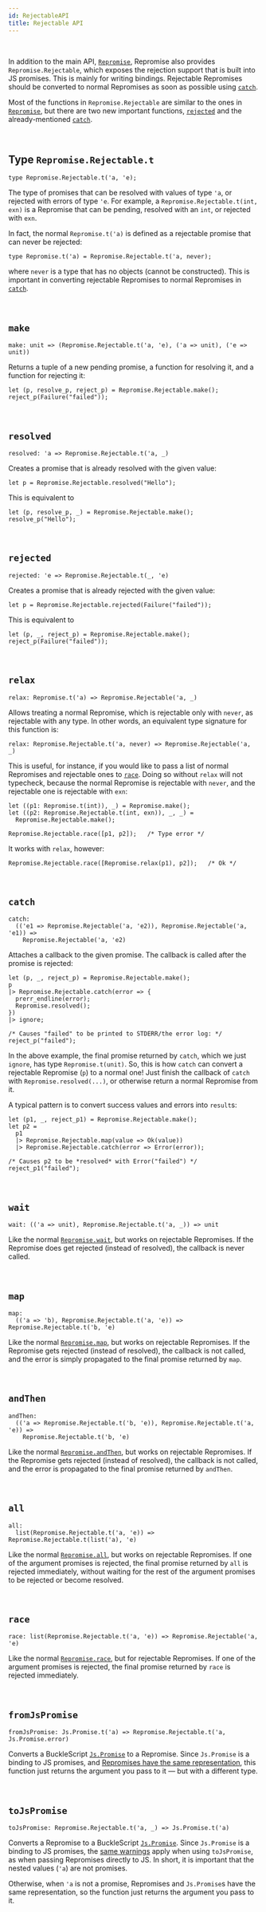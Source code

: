 ```yaml
---
id: RejectableAPI
title: Rejectable API
---
```


<br/>

In addition to the main API, [`Repromise`](API), Repromise also provides `Repromise.Rejectable`, which exposes the rejection support that is built into JS promises. This is mainly for writing bindings. Rejectable Repromises should be converted to normal Repromises as soon as possible using [`catch`](#catch).

Most of the functions in `Repromise.Rejectable` are similar to the ones in [`Repromise`](API), but there are two new important functions, [`rejected`](#rejected) and the already-mentioned [`catch`](#catch).

<br/>

## Type `Repromise.Rejectable.t`

```reason
type Repromise.Rejectable.t('a, 'e);
```

The type of promises that can be resolved with values of type `'a`, or rejected with errors of type `'e`. For example, a `Repromise.Rejectable.t(int, exn)` is a Repromise that can be pending, resolved with an `int`, or rejected with `exn`.

In fact, the normal `Repromise.t('a)` is defined as a rejectable promise that can never be rejected:

```reason
type Repromise.t('a) = Repromise.Rejectable.t('a, never);
```

where `never` is a type that has no objects (cannot be constructed). This is important in converting rejectable Repromises to normal Repromises in [`catch`](#catch).

<br/>

## `make`

```reason
make: unit => (Repromise.Rejectable.t('a, 'e), ('a => unit), ('e => unit))
```

Returns a tuple of a new pending promise, a function for resolving it, and a function for rejecting it:

```reason
let (p, resolve_p, reject_p) = Repromise.Rejectable.make();
reject_p(Failure("failed"));
```

<br/>

## `resolved`

```reason
resolved: 'a => Repromise.Rejectable.t('a, _)
```

Creates a promise that is already resolved with the given value:

```reason
let p = Repromise.Rejectable.resolved("Hello");
```

This is equivalent to

```reason
let (p, resolve_p, _) = Repromise.Rejectable.make();
resolve_p("Hello");
```

<br/>

## `rejected`

```reason
rejected: 'e => Repromise.Rejectable.t(_, 'e)
```

Creates a promise that is already rejected with the given value:

```reason
let p = Repromise.Rejectable.rejected(Failure("failed"));
```

This is equivalent to

```reason
let (p, _, reject_p) = Repromise.Rejectable.make();
reject_p(Failure("failed"));
```

<br/>

## `relax`

```reason
relax: Repromise.t('a) => Repromise.Rejectable('a, _)
```

Allows treating a normal Repromise, which is rejectable only with `never`, as rejectable with any type. In other words, an equivalent type signature for this function is:

```reason
relax: Repromise.Rejectable.t('a, never) => Repromise.Rejectable('a, _)
```

This is useful, for instance, if you would like to pass a list of normal Repromises and rejectable ones to [`race`](#race). Doing so without `relax` will not typecheck, because the normal Repromise is rejectable with `never`, and the rejectable one is rejectable with `exn`:

```reason
let ((p1: Repromise.t(int)), _) = Repromise.make();
let ((p2: Repromise.Rejectable.t(int, exn)), _, _) =
  Repromise.Rejectable.make();

Repromise.Rejectable.race([p1, p2]);   /* Type error */
```

It works with `relax`, however:

```reason
Repromise.Rejectable.race([Repromise.relax(p1), p2]);   /* Ok */
```

<br/>

## `catch`

```reason
catch:
  (('e1 => Repromise.Rejectable('a, 'e2)), Repromise.Rejectable('a, 'e1)) =>
    Repromise.Rejectable('a, 'e2)
```

Attaches a callback to the given promise. The callback is called after the promise is rejected:

```reason
let (p, _, reject_p) = Repromise.Rejectable.make();
p
|> Repromise.Rejectable.catch(error => {
  prerr_endline(error);
  Repromise.resolved();
})
|> ignore;

/* Causes "failed" to be printed to STDERR/the error log: */
reject_p("failed");
```

In the above example, the final promise returned by `catch`, which we just `ignore`, has type `Repromise.t(unit)`. So, this is how `catch` can convert a rejectable Repromise (`p`) to a normal one! Just finish the callback of `catch` with `Repromise.resolved(...)`, or otherwise return a normal Repromise from it.

A typical pattern is to convert success values and errors into `result`s:

```reason
let (p1, _, reject_p1) = Repromise.Rejectable.make();
let p2 =
  p1
  |> Repromise.Rejectable.map(value => Ok(value))
  |> Repromise.Rejectable.catch(error => Error(error));

/* Causes p2 to be *resolved* with Error("failed") */
reject_p1("failed");
```

<br/>

## `wait`

```reason
wait: (('a => unit), Repromise.Rejectable.t('a, _)) => unit
```

Like the normal [`Repromise.wait`](API#wait), but works on rejectable Repromises. If the Repromise does get rejected (instead of resolved), the callback is never called.

<br/>

## `map`

```reason
map:
  (('a => 'b), Repromise.Rejectable.t('a, 'e)) => Repromise.Rejectable.t('b, 'e)
```

Like the normal [`Repromise.map`](API#map), but works on rejectable Repromises. If the Repromise gets rejected (instead of resolved), the callback is not called, and the error is simply propagated to the final promise returned by `map`.

<br/>

## `andThen`

```reason
andThen:
  (('a => Repromise.Rejectable.t('b, 'e)), Repromise.Rejectable.t('a, 'e)) =>
    Repromise.Rejectable.t('b, 'e)
```

Like the normal [`Repromise.andThen`](API#then), but works on rejectable Repromises. If the Repromise gets rejected (instead of resolved), the callback is not called, and the error is propagated to the final promise returned by `andThen`.

<br/>

## `all`

```reason
all:
  list(Repromise.Rejectable.t('a, 'e)) => Repromise.Rejectable.t(list('a), 'e)
```

Like the normal [`Repromise.all`](API#all), but works on rejectable Repromises. If one of the argument promises is rejected, the final promise returned by `all` is rejected immediately, without waiting for the rest of the argument promises to be rejected or become resolved.

<br/>

## `race`

```reason
race: list(Repromise.Rejectable.t('a, 'e)) => Repromise.Rejectable('a, 'e)
```

Like the normal [`Repromise.race`](API#race), but for rejectable Repromises. If one of the argument promises is rejected, the final promise returned by `race` is rejected immediately.

<br/>

## `fromJsPromise`

```reason
fromJsPromise: Js.Promise.t('a) => Repromise.Rejectable.t('a, Js.Promise.error)
```

Converts a BuckleScript [`Js.Promise`](https://bucklescript.github.io/bucklescript/api/Js.Promise.html) to a Repromise. Since `Js.Promise` is a binding to JS promises, and [Repromises have the same representation](https://aantron.github.io/repromise/docs/Interop#representation), this function just returns the argument you pass to it &mdash; but with a different type.

<br/>

## `toJsPromise`

```reason
toJsPromise: Repromise.Rejectable.t('a, _) => Js.Promise.t('a)
```

Converts a Repromise to a BuckleScript [`Js.Promise`](https://bucklescript.github.io/bucklescript/api/Js.Promise.html). Since `Js.Promise` is a binding to JS promises, the [same warnings](https://aantron.github.io/repromise/docs/Interop#passing-promises-to-js) apply when using `toJsPromise`, as when passing Repromises directly to JS. In short, it is important that the nested values (`'a`) are not promises.

Otherwise, when `'a` is not a promise, Repromises and `Js.Promise`s have the same representation, so the function just returns the argument you pass to it.

<br/>
